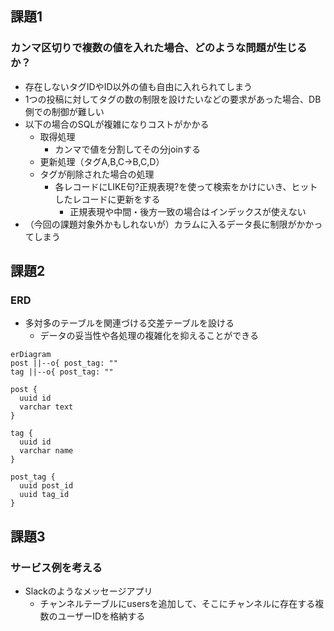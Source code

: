 ## 課題1
### カンマ区切りで複数の値を入れた場合、どのような問題が生じるか？
- 存在しないタグIDやID以外の値も自由に入れられてしまう
- 1つの投稿に対してタグの数の制限を設けたいなどの要求があった場合、DB側での制御が難しい
- 以下の場合のSQLが複雑になりコストがかかる
  - 取得処理
    - カンマで値を分割してその分joinする
  - 更新処理（タグA,B,C→B,C,D）
  - タグが削除された場合の処理
    - 各レコードにLIKE句?正規表現?を使って検索をかけにいき、ヒットしたレコードに更新をする
      - 正規表現や中間・後方一致の場合はインデックスが使えない
- （今回の課題対象外かもしれないが）カラムに入るデータ長に制限がかかってしまう

## 課題2

### ERD
- 多対多のテーブルを関連づける交差テーブルを設ける
  - データの妥当性や各処理の複雑化を抑えることができる

```mermaid
erDiagram
post ||--o{ post_tag: ""
tag ||--o{ post_tag: ""

post {
  uuid id
  varchar text
}

tag {
  uuid id
  varchar name
}

post_tag {
  uuid post_id
  uuid tag_id
}

```

## 課題3
### サービス例を考える
- Slackのようなメッセージアプリ
  - チャンネルテーブルにusersを追加して、そこにチャンネルに存在する複数のユーザーIDを格納する